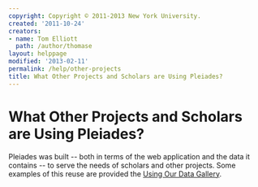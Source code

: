 ```yaml
---
copyright: Copyright © 2011-2013 New York University.
created: '2011-10-24'
creators:
- name: Tom Elliott
  path: /author/thomase
layout: helppage
modified: '2013-02-11'
permalink: /help/other-projects
title: What Other Projects and Scholars are Using Pleiades?
---
```


#  What Other Projects and Scholars are Using Pleiades?

Pleiades was built -- both in terms of the web application and the data it
contains -- to serve the needs of scholars and other projects. Some examples
of this reuse are provided the [Using Our Data Gallery](../docs/using-our-data
"Using Our Data" ).
